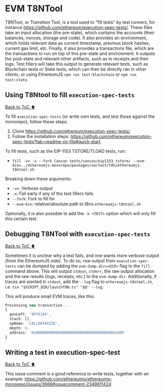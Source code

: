# EVM T8NTool

T8NTool, or Transition Tool, is a tool used to "fill tests" by test runners, for instance <https://github.com/ethereum/execution-spec-tests/>. These files take an input allocation (the pre-state), which contains the accounts (their balances, nonces, storage and code). It also provides an environment, which holds relevant data as current timestamp, previous block hashes, current gas limit, etc. Finally, it also provides a transactions file, which are the transactions to run on top of this pre-state and environment. It outputs the post-state and relevant other artifacts, such as tx receipts and their logs. Test fillers will take this output to generate relevant tests, such as Blockchain tests or State tests, which can then be directly ran in other clients, or using EthereumJS `npm run test:blockchain` or `npm run test:state`.

## Using T8Ntool to fill `execution-spec-tests`

[Back to ToC ⬆](#table-of-contents)

To fill `execution-spec-tests` (or write own tests, and test those against the monorepo), follow these steps:

1. Clone <https://github.com/ethereum/execution-spec-tests/>.
2. Follow the installation steps: <https://github.com/ethereum/execution-spec-tests?tab=readme-ov-file#quick-start>.

To fill tests, such as the EIP-1153 TSTORE/TLOAD tests, run:

- `fill -vv -x --fork Cancun tests/cancun/eip1153_tstore/ --evm-bin=../ethereumjs-monorepo/packages/vm/test/t8n/ethereumjs-t8ntool.sh`

Breaking down these arguments:

- `-vv`: Verbose output
- `-x`: Fail early if any of the test fillers fails
- `--fork`: Fork to fill for
- `--evm-bin`: relative/absolute path to t8ns `ethereumjs-t8ntool.sh`

Optionally, it is also possible to add the `-k <TEST>` option which will only fill this certain test.

## Debugging T8NTool with `execution-spec-tests`

[Back to ToC ⬆](#table-of-contents)

Sometimes it is unclear why a test fails, and one wants more verbose output (from the EthereumJS side). To do so, raw output from `execution-spec-tests` can be dumped by adding the `evm-dump-dir=<DIR>` flag to the `fill` command above. This will output `stdout`, `stderr`, the raw output allocation and the raw results (logs, receipts, etc.) to the `evm-dump-dir`. Additionally, if traces are wanted in `stdout`, add the `--log` flag to `ethereumjs-t8ntool.sh`, i.e. `tsx "$SCRIPT_DIR/launchT8N.ts" "$@" --log`.

This will produce small EVM traces, like this:

```typescript
Processing new transaction...
{
  gasLeft: '9976184',
  stack: [],
  opName: 'CALLDATASIZE',
  depth: 0,
  address: '0x0000000000000000000000000000000000001000'
}
```

## Writing a test in execution-spec-test

[Back to ToC ⬆](#table-of-contents)

This issue comment is a good reference to write tests, together with an example: <https://github.com/ethereumjs/ethereumjs-monorepo/issues/3666#issuecomment-2349611424>

